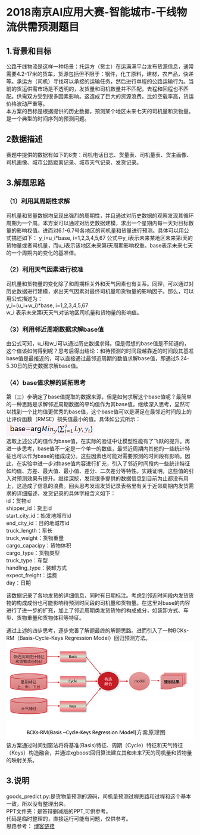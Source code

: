 # 2018南京AI应用大赛-智能城市-干线物流供需预测题目


## 1.背景和目标
公路干线物流是这样一种场景：托运方（货主）在运满满平台发布货源信息，通常需要4.2-17米的货车，货源包括但不限于：钢件，化工原料，建材，农产品，快递等。承运方（司机）寻找可以承接的运输任务，然后进行单程的公路运输行为。当前的货运供需市场是不透明的，发货量和司机数量并不匹配，去程和回程也不匹配。供需双方受到很多因素影响。这造成了巨大的资源浪费。比如空载率高，货运价格波动严重等。<br>
本方案的目标是根据提供的历史数据，预测某个地区未来七天的司机量和货物量。是一个典型的时间序列的预测问题。

## 2数据描述
赛题中提供的数据有如下的8类：司机电话日志、货量表、司机量表、货主画像、司机画像、城市公路距离记录、城市天气记录、发货记录。

## 3.解题思路
### （1）利用其周期性求解
司机量和货量数据均呈现出强烈的周期性，并且通过对历史数据的观察发现其循环周期为一个周。本方案可以通过对历史数据建模，求出一个星期内每一天对目标数量的影响权值。进而对6.1-6.7号各地区的司机量和货量进行预测。具体可以用公式描述如下：
y_i=u_i*base,   i=1,2,3,4,5,67
公式中y_i表示未来某地区未来第i天的货物量或者司机量，而u_i表示该地区未来第i天周期影响权重。base表示未来七天的一个周期内的变化的基准值。
### （2）利用天气因素进行校准
司机量和货物量的变化除了和周期相关外和天气因素也有关系。同理，可以通过对历史数据进行建模，求出天气因素对最终司机量和货物量的影响因子。那么，可以用公式描述为：<br>
y_i=(u_i+w_i)*base,   i=1,2,3,4,5,67<br>
w_i 表示未来第i天天气对该地区司机量和货物量的影响值。
### （3）利用邻近周期数据求解base值
由公式可知，u_i和w_i可以通过历史数据求得。但是假想的base值是不知道的，这个值该如何得到呢？思考后得出结论：和待预测的时间段越靠近的时间段其基准base值是最接近的，可以直接通过最邻近周期的数值求解base值，即通过5.24-5.30日的历史数据求解base值。
### （4）base值求解的延拓思考
第（三）步确定了base值提取的数据来源，但是如何求解这个base值呢？最简单的一种思路是求解邻近周期数据的平均值作为其base值。继续深入思考，显然可以找到一个比均值更优秀的base值，这个base值可以是满足在最邻近时间段上的让评价函数（RMSE）损失值最小的值。具体如公式所示：<br>
![image](https://github.com/LittleBoyHack/2018--AI--------------------/blob/master/src/equals.png)<br>
选取上述公式的值作为base值，在实际的验证中让模型性能有了飞跃的提升。再进一步思考，base值不一定是一个单一的数值，最邻近周期内其他的一些统计特征也可以作为base的组成成分。这些因素也可能对需要预测的时间段有影响。因此，在实验中进一步对base值内容进行扩充，引入了邻近时间段内一些统计特征如均值、方差、最大值、最小值、差分、二次差分等特性。实践证明，这些值的引入对预测效果有提升。继续深挖，发现很多提供的数据信息到目前为止都没有用上，这造成了信息的浪费。回头思考发现发货记录表格里有关于近邻周期内发货需求的详细描述，发货记录的具体字段含义如下：
<br>
id：货物id<br>
shipper_id：货主id<br>
start_city_id：始发地城市id<br>
end_city_id：目的地城市id<br>
truck_length：车长<br>
truck_weight：货物重量	<br>
cargo_capacipy：货物体积<br>
cargo_type：货物类型<br>
truck_type：车型<br>
handling_type：装卸方式<br>
expect_freight：运费<br>
day：日期<br>

  该数据记录了各地发货的详细信息，同时有日期标注。考虑到邻近时间段内发货货物的构成成份也可能影响待预测时间段的司机量和货物量。在这里对base的内容进行了进一步的扩充，加上了邻近周期类发货货物的构成成分，如装卸方式、车型、货物重量和货物体积等特征。

  通过上述的四步思考，逐步完善了解题最终的解题思路。进而引入了一种BCKs-RM（Basis-Cycle-Keys Regression Model）回归预测方法。
  <br>
  ![image](https://github.com/LittleBoyHack/2018--AI--------------------/blob/master/src/BCKs-RM.png)
  <br>
该方案通过时间划窗法将将基准(Basis)特征、周期（Cycle）特征和天气特征（Keys）构造融合，并通过xgboost回归算法建立其和未来7天的司机量和货物量的映射关系。


## 3.说明

goods_predict.py:是货物量预测的源码，司机量预测过程思路和过程和这个基本一致，所以没有整理出来。<br>
PPT文件夹：是答辩删减版的PPT,可供参考。<br>
代码是临时整理的，直接运行可能有问题，仅供参考。<br>
思路参考：
[博客链接](https://www.jianshu.com/p/31e20f00c26f?spm=5176.9876270.0.0.3a54e44a5rYfWp)



